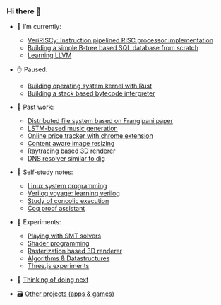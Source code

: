### Hi there 👋

- 🔭 I’m currently:
  - [VeriRISCy: Instruction pipelined RISC processor implementation](https://github.com/Bipinoli/VeriRISCy)
  - [Building a simple B-tree based SQL database from scratch](https://github.com/Bipinoli/EasyPeasyDB)
  - [Learning LLVM](https://github.com/Bipinoli/LLVM-Kaleidoscope)

- ✋ Paused:
  - [Building operating system kernel with Rust](https://github.com/Bipinoli/operating-system-from-scratch)
  - [Building a stack based bytecode interpreter](https://github.com/Bipinoli/Crafting-Interpreter-in-Rust)

- 👻 Past work:
  - [Distributed file system based on Frangipani paper](https://github.com/Bipinoli/distributed-file-system)
  - [LSTM-based music generation](https://github.com/Bipinoli/Music-Generation-with-LSTM)
  - [Online price tracker with chrome extension](https://github.com/Bipinoli/Online-Price-Tracker-with-Chrome-Extension)
  - [Content aware image resizing](https://github.com/Bipinoli/Content-Aware-Image-Resizing-with-Seam-Carving)
  - [Raytracing based 3D renderer](https://github.com/Bipinoli/RayTracing-3D-Renderer)
  - [DNS resolver similar to dig](https://github.com/Bipinoli/DNS-Resolver)

- 🌱 Self-study notes:
  - [Linux system programming](https://github.com/Bipinoli/linux-system-programming-study)
  - [Verilog voyage: learning verilog](https://github.com/Bipinoli/verilog-voyage)
  - [Study of concolic execution](https://github.com/Bipinoli/Study-of-concolic-execution)
  - [Coq proof assistant](https://github.com/Bipinoli/learning-coq)
 
- 🧪 Experiments:
  - [Playing with SMT solvers](https://github.com/Bipinoli/playing-with-SMT-solver)
  - [Shader programming](https://github.com/Bipinoli/shaders)
  - [Rasterization based 3D renderer](https://github.com/Bipinoli/Rasterization-3D-Renderer)
  - [Algorithms & Datastructures](https://github.com/Bipinoli/Random-Algorithmic-Challenges)
  - [Three.js experiments](https://github.com/Bipinoli/Three.js-fundamentals)

- 🔭 [Thinking of doing next](https://github.com/Bipinoli/bipinoli/blob/main/thinking_of_doing_next.md)
- 🗃️ [Other projects (apps & games)](https://github.com/Bipinoli/bipinoli/blob/main/archive.md)
       
  
 
  
<!--is
**Bipinoli/bipinoli** is a ✨ _special_ ✨ repository because its `README.md` (this file) appears on your GitHub profile.

Here are some ideas to get you started:

- 🔭 I’m currently working on ...
- 🌱 I’m currently learning ...
- 👯 I’m looking to collaborate on ...
- 🤔 I’m looking for help with ...
- 💬 Ask me about ...
- 📫 How to reach me: ...
- 😄 Pronouns: ...
- ⚡ Fun fact: ...
-->
